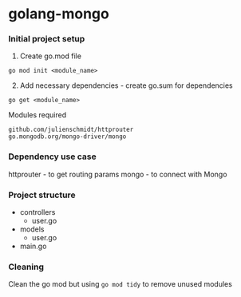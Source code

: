 # golang-mongo

### Initial project setup
1) Create go.mod file
```
go mod init <module_name>
```
2) Add necessary dependencies - create go.sum for dependencies
```
go get <module_name>
```
Modules required
```
github.com/julienschmidt/httprouter
go.mongodb.org/mongo-driver/mongo
```

### Dependency use case
httprouter - to get routing params
mongo - to connect with Mongo

### Project structure
- controllers
    - user.go
- models
    - user.go
- main.go

### Cleaning
Clean the go mod but using `go mod tidy` to remove unused modules